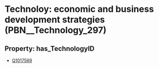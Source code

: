 # Technoloy: __economic and business development strategies__ (PBN__Technology_297)

## Property: has_TechnologyID

* [Q1017569](Q1017569)

